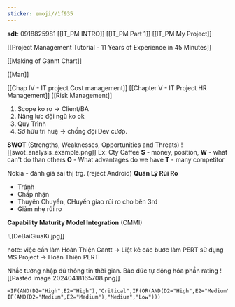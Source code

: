 ```yaml
---
sticker: emoji//1f935
---
```

**sdt**: 0918825981
[[IT_PM INTRO]]
[[IT_PM Part 1]]
[[IT_PM My Project]]



[[Project Management Tutorial - 11 Years of Experience in 45 Minutes]]

[[Making of Gannt Chart]]

[[Man]]

[[Chap IV - IT project Cost management]]
[[Chapter V - IT Project HR Management]]
[[Risk Management]]

1) Scope ko ro -> Client/BA
2) Nâng lực đội ngũ ko ok
3) Quy Trình
4) Sở hữu trí huệ -> chống đội Dev cướp.

**SWOT** (Strengths, Weaknesses, Opportunities and Threats)
![[swot_analysis_example.png]]
Ex: Cty Caffee
**S** - money, position, 
**W** - what can't do than others
**O** - What advantages do we have
**T** - many competitor 

Nokia - đánh giá sai thị trg. (reject Android) 
**Quản Lý Rủi Ro**
+ Tránh 
+ Chấp nhận
+ Thuyên Chuyển, CHuyển giao rủi ro cho bên 3rd
+ Giảm nhẹ rủi ro

**Capability Maturity Model Integration** (CMMI) 

![[DeBaiGiuaKi.jpg]]

note: việc cần làm
Hoàn Thiện Gantt -> Liệt kê các bước làm PERT sử dụng MS Project -> Hoàn Thiện PERT

Nhắc tường nhập đủ thông tin thời gian.
Bảo đức tự động hóa phần rating
![[Pasted image 20240418165708.png]]

```excel
=IF(AND(D2="High",E2="High"),"Critical",IF(OR(AND(D2="High",E2="Medium"),AND(D2="Medium",E2="High")),"High", IF(AND(D2="Medium",E2="Medium"),"Medium","Low")))
```
